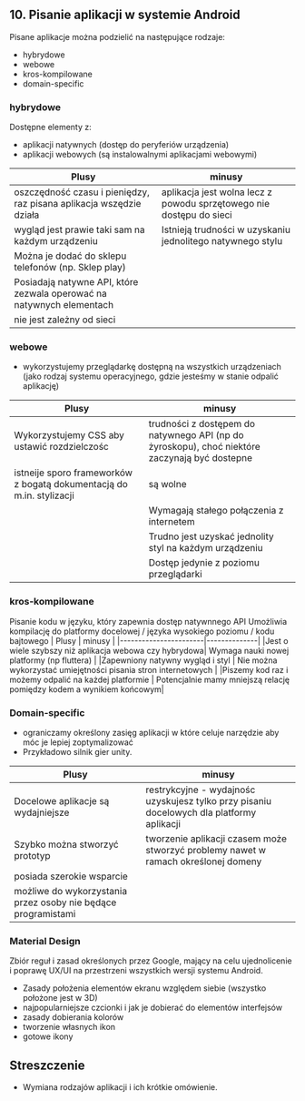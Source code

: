 ## 10. Pisanie aplikacji w systemie Android
Pisane aplikacje można podzielić na następujące rodzaje:
- hybrydowe
- webowe 
- kros-kompilowane
- domain-specific

### hybrydowe

Dostępne elementy z:
- aplikacji natywnych (dostęp do peryferiów urządzenia)
- aplikacji webowych (są instalowalnymi aplikacjami webowymi)


| Plusy | minusy |
|-------|--------|
| oszczędność czasu i pieniędzy, raz pisana aplikacja wszędzie działa| aplikacja jest wolna lecz z powodu sprzętowego nie dostępu do sieci |
| wygląd jest prawie taki sam na każdym urządzeniu    | Istnieją trudności w uzyskaniu jednolitego natywnego stylu|
| Można je dodać do sklepu telefonów (np. Sklep play) | 
| Posiadają natywne API, które zezwala operować na natywnych elementach ||
| nie jest zależny od sieci ||

### webowe
- wykorzystujemy przeglądarkę dostępną na wszystkich urządzeniach (jako rodzaj systemu operacyjnego, gdzie jesteśmy w stanie odpalić aplikację)

|  Plusy | minusy |
|--------|--------|
| Wykorzystujemy CSS aby ustawić rozdzielczośc| trudności z dostępem do natywnego API (np do żyroskopu), choć niektóre zaczynają być dostepne|
| istneije sporo frameworków z bogatą dokumentacją do m.in. stylizacji|są wolne |
|| Wymagają stałego połączenia z internetem |
|| Trudno jest uzyskać jednolity styl na każdym urządzeniu |
|| Dostęp jedynie z poziomu przeglądarki |



### kros-kompilowane
Pisanie kodu w języku, który zapewnia dostęp natywnnego API
Umożliwia kompilację do platformy docelowej / języka wysokiego poziomu / kodu bajtowego
|    Plusy              |    minusy    |
|-----------------------|--------------|
|Jest o wiele szybszy niż aplikacja webowa czy hybrydowa| Wymaga nauki nowej platformy (np fluttera) |
|Zapewniony natywny wygląd i styl | Nie można wykorzystać umiejętności pisania stron internetowych |
|Piszemy kod raz i możemy odpalić na każdej platformie | Potencjalnie mamy mniejszą relację pomiędzy kodem a wynikiem końcowym|  

### Domain-specific

- ograniczamy określony zasięg aplikacji w które celuje narzędzie aby móc je lepiej zoptymalizować 
- Przykładowo silnik gier unity. 

|    Plusy  | minusy |
|-----------|--------|
| Docelowe aplikacje są wydajniejsze | restrykcyjne - wydajnośc uzyskujesz tylko przy pisaniu docelowych dla platformy aplikacji|
| Szybko można stworzyć prototyp | tworzenie aplikacji czasem może stworzyć problemy nawet w ramach określonej domeny |
| posiada szerokie wsparcie ||
|możliwe do wykorzystania przez osoby nie będące programistami| |

### Material Design
Zbiór reguł i zasad określonych przez Google, mający na celu ujednolicenie i poprawę UX/UI na przestrzeni wszystkich wersji systemu Android.
- Zasady położenia elementów ekranu względem siebie (wszystko położone jest w 3D)
- najpopularniejsze czcionki i jak je dobierać do elementów interfejsów
- zasady dobierania kolorów
- tworzenie własnych ikon
- gotowe ikony 


## Streszczenie

- Wymiana rodzajów aplikacji i ich krótkie omówienie.
